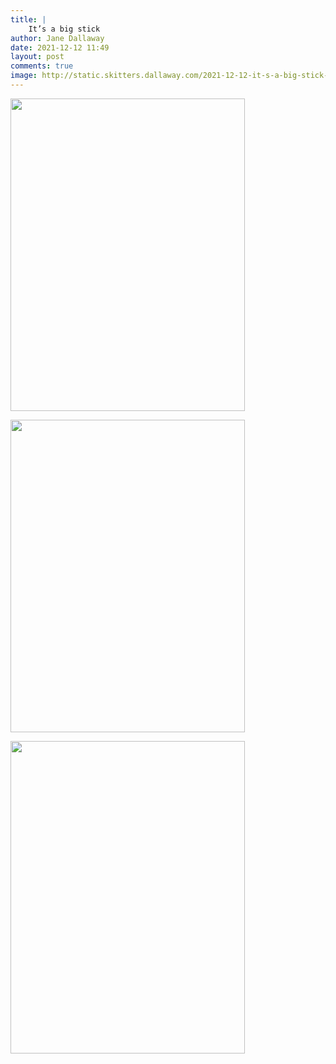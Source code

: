 ```yaml
---
title: |
    It’s a big stick
author: Jane Dallaway
date: 2021-12-12 11:49
layout: post
comments: true
image: http://static.skitters.dallaway.com/2021-12-12-it-s-a-big-stick-fullsize-0.jpeg
---
```


<a href="http://static.skitters.dallaway.com/2021-12-12-it-s-a-big-stick-fullsize-0.jpeg"><img src="http://static.skitters.dallaway.com/2021-12-12-it-s-a-big-stick-thumb-0.jpeg" width="375" height="500"></a>

<a href="http://static.skitters.dallaway.com/2021-12-12-it-s-a-big-stick-fullsize-1.jpeg"><img src="http://static.skitters.dallaway.com/2021-12-12-it-s-a-big-stick-thumb-1.jpeg" width="375" height="500"></a>

<a href="http://static.skitters.dallaway.com/2021-12-12-it-s-a-big-stick-fullsize-2.jpeg"><img src="http://static.skitters.dallaway.com/2021-12-12-it-s-a-big-stick-thumb-2.jpeg" width="375" height="500"></a>



